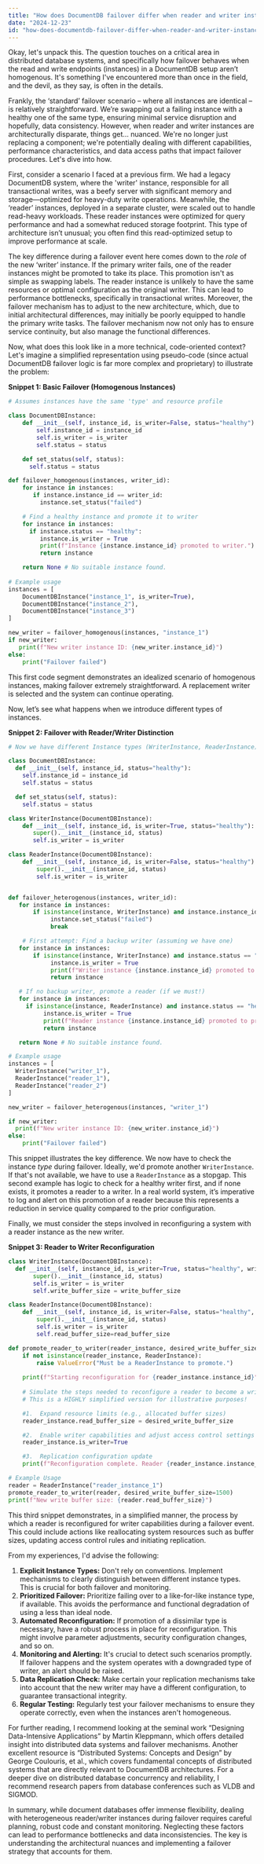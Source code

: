 ```yaml
---
title: "How does DocumentDB failover differ when reader and writer instances have different types?"
date: "2024-12-23"
id: "how-does-documentdb-failover-differ-when-reader-and-writer-instances-have-different-types"
---
```


Okay, let's unpack this. The question touches on a critical area in distributed database systems, and specifically how failover behaves when the read and write endpoints (instances) in a DocumentDB setup aren’t homogenous. It's something I've encountered more than once in the field, and the devil, as they say, is often in the details.

Frankly, the ‘standard’ failover scenario – where all instances are identical – is relatively straightforward. We’re swapping out a failing instance with a healthy one of the same type, ensuring minimal service disruption and hopefully, data consistency. However, when reader and writer instances are architecturally disparate, things get… nuanced. We're no longer just replacing a component; we're potentially dealing with different capabilities, performance characteristics, and data access paths that impact failover procedures. Let's dive into how.

First, consider a scenario I faced at a previous firm. We had a legacy DocumentDB system, where the 'writer' instance, responsible for all transactional writes, was a beefy server with significant memory and storage—optimized for heavy-duty write operations. Meanwhile, the ‘reader’ instances, deployed in a separate cluster, were scaled out to handle read-heavy workloads. These reader instances were optimized for query performance and had a somewhat reduced storage footprint. This type of architecture isn’t unusual; you often find this read-optimized setup to improve performance at scale.

The key difference during a failover event here comes down to the *role* of the new ‘writer’ instance. If the primary writer fails, one of the reader instances might be promoted to take its place. This promotion isn't as simple as swapping labels. The reader instance is unlikely to have the same resources or optimal configuration as the original writer. This can lead to performance bottlenecks, specifically in transactional writes. Moreover, the failover mechanism has to adjust to the new architecture, which, due to initial architectural differences, may initially be poorly equipped to handle the primary write tasks. The failover mechanism now not only has to ensure service continuity, but also manage the functional differences.

Now, what does this look like in a more technical, code-oriented context? Let's imagine a simplified representation using pseudo-code (since actual DocumentDB failover logic is far more complex and proprietary) to illustrate the problem:

**Snippet 1: Basic Failover (Homogenous Instances)**

```python
# Assumes instances have the same 'type' and resource profile

class DocumentDBInstance:
    def __init__(self, instance_id, is_writer=False, status="healthy"):
        self.instance_id = instance_id
        self.is_writer = is_writer
        self.status = status

    def set_status(self, status):
      self.status = status

def failover_homogenous(instances, writer_id):
    for instance in instances:
       if instance.instance_id == writer_id:
         instance.set_status("failed")

    # Find a healthy instance and promote it to writer
    for instance in instances:
      if instance.status == "healthy":
         instance.is_writer = True
         print(f"Instance {instance.instance_id} promoted to writer.")
         return instance

    return None # No suitable instance found.
    
# Example usage
instances = [
    DocumentDBInstance("instance_1", is_writer=True),
    DocumentDBInstance("instance_2"),
    DocumentDBInstance("instance_3")
]

new_writer = failover_homogenous(instances, "instance_1")
if new_writer:
   print(f"New writer instance ID: {new_writer.instance_id}")
else:
    print("Failover failed")

```

This first code segment demonstrates an idealized scenario of homogenous instances, making failover extremely straightforward. A replacement writer is selected and the system can continue operating.

Now, let’s see what happens when we introduce different types of instances.

**Snippet 2: Failover with Reader/Writer Distinction**

```python
# Now we have different Instance types (WriterInstance, ReaderInstance)

class DocumentDBInstance:
  def __init__(self, instance_id, status="healthy"):
    self.instance_id = instance_id
    self.status = status

  def set_status(self, status):
    self.status = status

class WriterInstance(DocumentDBInstance):
    def __init__(self, instance_id, is_writer=True, status="healthy"):
       super().__init__(instance_id, status)
       self.is_writer = is_writer

class ReaderInstance(DocumentDBInstance):
    def __init__(self, instance_id, is_writer=False, status="healthy"):
        super().__init__(instance_id, status)
        self.is_writer = is_writer


def failover_heterogenous(instances, writer_id):
   for instance in instances:
       if isinstance(instance, WriterInstance) and instance.instance_id == writer_id:
            instance.set_status("failed")
            break

    # First attempt: Find a backup writer (assuming we have one)
   for instance in instances:
       if isinstance(instance, WriterInstance) and instance.status == "healthy":
            instance.is_writer = True
            print(f"Writer instance {instance.instance_id} promoted to primary.")
            return instance

   # If no backup writer, promote a reader (if we must!)
   for instance in instances:
     if isinstance(instance, ReaderInstance) and instance.status == "healthy":
          instance.is_writer = True
          print(f"Reader instance {instance.instance_id} promoted to primary (with caveats).")
          return instance

   return None # No suitable instance found.

# Example usage
instances = [
  WriterInstance("writer_1"),
  ReaderInstance("reader_1"),
  ReaderInstance("reader_2")
]

new_writer = failover_heterogenous(instances, "writer_1")

if new_writer:
  print(f"New writer instance ID: {new_writer.instance_id}")
else:
    print("Failover failed")
```

This snippet illustrates the key difference. We now have to check the instance *type* during failover. Ideally, we'd promote another `WriterInstance`. If that's not available, we have to use a `ReaderInstance` as a stopgap. This second example has logic to check for a healthy writer first, and if none exists, it promotes a reader to a writer. In a real world system, it’s imperative to log and alert on this promotion of a reader because this represents a reduction in service quality compared to the prior configuration.

Finally, we must consider the steps involved in reconfiguring a system with a reader instance as the new writer.

**Snippet 3: Reader to Writer Reconfiguration**
```python
class WriterInstance(DocumentDBInstance):
  def __init__(self, instance_id, is_writer=True, status="healthy", write_buffer_size=1000):
       super().__init__(instance_id, status)
       self.is_writer = is_writer
       self.write_buffer_size = write_buffer_size

class ReaderInstance(DocumentDBInstance):
    def __init__(self, instance_id, is_writer=False, status="healthy", read_buffer_size=500):
        super().__init__(instance_id, status)
        self.is_writer = is_writer
        self.read_buffer_size=read_buffer_size

def promote_reader_to_writer(reader_instance, desired_write_buffer_size=1000):
    if not isinstance(reader_instance, ReaderInstance):
        raise ValueError("Must be a ReaderInstance to promote.")
    
    print(f"Starting reconfiguration for {reader_instance.instance_id}")
    
    # Simulate the steps needed to reconfigure a reader to become a writer
    # This is a HIGHLY simplified version for illustrative purposes!

    #1.  Expand resource limits (e.g., allocated buffer sizes)
    reader_instance.read_buffer_size = desired_write_buffer_size

    #2.  Enable writer capabilities and adjust access control settings
    reader_instance.is_writer=True

    #3.  Replication configuration update
    print(f"Reconfiguration complete. Reader {reader_instance.instance_id} promoted to writer.")

# Example Usage
reader = ReaderInstance("reader_instance_1")
promote_reader_to_writer(reader, desired_write_buffer_size=1500)
print(f"New write buffer size: {reader.read_buffer_size}")

```
This third snippet demonstrates, in a simplified manner, the process by which a reader is reconfigured for writer capabilities during a failover event. This could include actions like reallocating system resources such as buffer sizes, updating access control rules and initiating replication.

From my experiences, I'd advise the following:

1.  **Explicit Instance Types:** Don't rely on conventions. Implement mechanisms to clearly distinguish between different instance types. This is crucial for both failover and monitoring.
2.  **Prioritized Failover:** Prioritize failing over to a like-for-like instance type, if available. This avoids the performance and functional degradation of using a less than ideal node.
3.  **Automated Reconfiguration:** If promotion of a dissimilar type is necessary, have a robust process in place for reconfiguration. This might involve parameter adjustments, security configuration changes, and so on.
4.  **Monitoring and Alerting:** It's crucial to detect such scenarios promptly. If failover happens and the system operates with a downgraded type of writer, an alert should be raised.
5.  **Data Replication Check:** Make certain your replication mechanisms take into account that the new writer may have a different configuration, to guarantee transactional integrity.
6.  **Regular Testing:** Regularly test your failover mechanisms to ensure they operate correctly, even when the instances aren't homogeneous.

For further reading, I recommend looking at the seminal work “Designing Data-Intensive Applications” by Martin Kleppmann, which offers detailed insight into distributed data systems and failover mechanisms. Another excellent resource is “Distributed Systems: Concepts and Design” by George Coulouris, et al., which covers fundamental concepts of distributed systems that are directly relevant to DocumentDB architectures. For a deeper dive on distributed database concurrency and reliability, I recommend research papers from database conferences such as VLDB and SIGMOD.

In summary, while document databases offer immense flexibility, dealing with heterogeneous reader/writer instances during failover requires careful planning, robust code and constant monitoring. Neglecting these factors can lead to performance bottlenecks and data inconsistencies. The key is understanding the architectural nuances and implementing a failover strategy that accounts for them.
